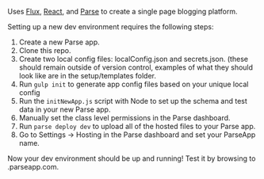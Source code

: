 Uses [Flux](http://facebook.github.io/flux), [React](http://facebook.github.io/react), and [Parse](https://www.parse.com/) to create a single page blogging platform.

Setting up a new dev environment requires the following steps:

1. Create a new Parse app.
2. Clone this repo.
3. Create two local config files: localConfig.json and secrets.json. (these should remain outside of version control,
    examples of what they should look like are in the setup/templates folder.
4. Run `gulp init` to generate app config files based on your unique local config
5. Run the `initNewApp.js` script with Node to set up the schema and test data in your new Parse app.
6. Manually set the class level permissions in the Parse dashboard.
7. Run `parse deploy dev` to upload all of the hosted files to your Parse app.
8. Go to Settings -> Hosting in the Parse dashboard and set your ParseApp name.

Now your dev environment should be up and running! Test it by browsing to <your ParseApp name>.parseapp.com.

